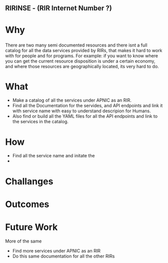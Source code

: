 ## RIRINSE - (RIR Internet Number ?)

# Why
###
 There are two many semi documented resources and there isnt a full catalog for all the data services provided by RIRs, that makes it hard to work with for people and for programs. For example: if you want to know where you can get the current resource disposition is under a certain economy, and where those resources are geographically located, its very hard to do. 

# What
- Make a catalog of all the services under APNIC as an RIR.
- Find all the Documentation for the servides, and API endpoints and link it with service name with easy to understand descripion for Humans.
- Also find or build all the YAML files for all the API endpoints and link to the services in the catalog.

# How
- Find all the service name and initate the 
- 

# Challanges

# Outcomes

# Future Work

More of the same
- Find more services under APNIC as an RIR
- Do this same documentation for all the other RIRs
